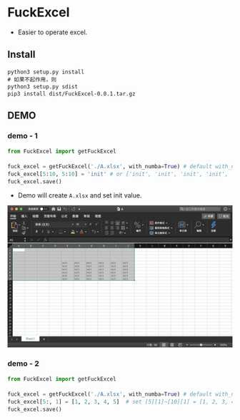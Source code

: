 # FuckExcel

- Easier to operate excel.

## Install

```shell
python3 setup.py install
# 如果不起作用，则
python3 setup.py sdist
pip3 install dist/FuckExcel-0.0.1.tar.gz
```

## DEMO
### demo - 1

```python
from FuckExcel import getFuckExcel

fuck_excel = getFuckExcel('./A.xlsx', with_numba=True) # default with_numba is False
fuck_excel[5:10, 5:10] = 'init' # or ['init', 'init', 'init', 'init', 'init']
fuck_excel.save()
```

- Demo will create `A.xlsx` and set init value.

![demo](demo.png)

### demo - 2

```python
from FuckExcel import getFuckExcel

fuck_excel = getFuckExcel('./A.xlsx', with_numba=True) # default with_numba is False
fuck_excel[5:, 1] = [1, 2, 3, 4, 5]  # set [5][1]~[10][1] = [1, 2, 3, 4, 5]
fuck_excel.save()
```

